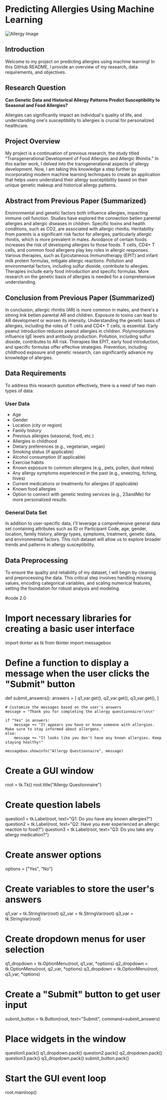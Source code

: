 # Predicting Allergies Using Machine Learning

![Allergy Image](https://images.squarespace-cdn.com/content/v1/5e1f4478da9c6e2b148e8715/1613584583949-3JX5RW08AIJC5QUPVMUL/dr-lubitz-artificial-intelligence-healthcare-medicine-future-machine-learning-asthma-doctor-new-york-NYC-allergy)

## Introduction

Welcome to my project on predicting allergies using machine learning! In this GitHub README, I provide an overview of my research, data requirements, and objectives.

## Research Question

**Can Genetic Data and Historical Allergy Patterns Predict Susceptibility to Seasonal and Food Allergies?**

Allergies can significantly impact an individual's quality of life, and understanding one's susceptibility to allergies is crucial for personalized healthcare.

## Project Overview

My project is a continuation of previous research,  the study titled "Transgenerational Development of Food Allergies and Allergic Rhinitis." In this earlier work, I delved into the transgenerational aspects of allergy development. Now, I am taking this knowledge a step further by incorporating modern machine learning techniques to create an application that helps users understand their allergy susceptibility based on their unique genetic makeup and historical allergy patterns.

## Abstract from Previous Paper (Summarized)

Environmental and genetic factors both influence allergies, impacting immune cell function. Studies have explored the connection betIen parental allergies and allergic diseases in children. Specific toxins and health conditions, such as CO2, are associated with allergic rhinitis. Heritability from parents is a significant risk factor for allergies, particularly allergic rhinitis, which is more prevalent in males. Avoidance of certain foods increases the risk of developing allergies to those foods. T cells, CD4+ T cells, and common food allergens play key roles in allergic responses. Various therapies, such as Epicutaneous Immunotherapy (EPIT) and infant milk protein formulas, mitigate allergic reactions. Pollution and environmental factors, including sulfur dioxide, contribute to allergies. Therapies include early food introduction and specific formulas. More research on the genetic basis of allergies is needed for a comprehensive understanding.

## Conclusion from Previous Paper (Summarized)

In conclusion, allergic rhinitis (AR) is more common in males, and there's a strong link betIen parental AR and children. Exposure to toxins can lead to AR development or worsen its intensity. Understanding the genetic basis of allergies, including the roles of T cells and CD4+ T cells, is essential. Early peanut introduction reduces peanut allergies in children. Polymorphisms influence IgE levels and antibody production. Pollution, including sulfur dioxide, contributes to AR risk. Therapies like EPIT, early food introduction, and specific formulas offer effective strategies. Prevention, including childhood exposure and genetic research, can significantly advance my knowledge of allergies.

## Data Requirements

To address this research question effectively, there is a need of two main types of data:

### User Data

- Age
- Gender
- Location (city or region)
- Family history
- Previous allergies (seasonal, food, etc.)
- Allergies in childhood
- Dietary preferences (e.g., vegetarian, vegan)
- Smoking status (if applicable)
- Alcohol consumption (if applicable)
- Exercise habits
- Known exposure to common allergens (e.g., pets, pollen, dust mites)
- Any allergy symptoms experienced in the past (e.g., sneezing, itching, hives)
- Current medications or treatments for allergies (if applicable)
- Known food allergies
- Option to connect with genetic testing services (e.g., 23andMe) for more personalized results.

### General Data Set

In addition to user-specific data, I'll leverage a comprehensive general data set containing attributes such as ID or Participant Code, age, gender, location, family history, allergy types, symptoms, treatment, genetic data, and environmental factors. This rich dataset will allow us to explore broader trends and patterns in allergy susceptibility.

## Data Preprocessing

To ensure the quality and reliability of my dataset, I will begin by cleaning and preprocessing the data. This critical step involves handling missing values, encoding categorical variables, and scaling numerical features, setting the foundation for robust analysis and modeling.


#code 2.0
# Import necessary libraries for creating a basic user interface
import tkinter as tk
from tkinter import messagebox

# Define a function to display a message when the user clicks the "Submit" button
def submit_answers():
    answers = [
        q1_var.get(),
        q2_var.get(),
        q3_var.get(),
    ]
    
    # Customize the messages based on the user's answers
    message = "Thank you for completing the allergy questionnaire!\n\n"
    
    if "Yes" in answers:
        message += "It appears you have or know someone with allergies. Make sure to stay informed about allergens."
    else:
        message += "It looks like you don't have any known allergies. Keep staying healthy!"
    
    messagebox.showinfo("Allergy Questionnaire", message)

# Create a GUI window
root = tk.Tk()
root.title("Allergy Questionnaire")

# Create question labels
question1 = tk.Label(root, text="Q1: Do you have any known allergies?")
question2 = tk.Label(root, text="Q2: Have you ever experienced an allergic reaction to food?")
question3 = tk.Label(root, text="Q3: Do you take any allergy medication?")

# Create answer options
options = ["Yes", "No"]

# Create variables to store the user's answers
q1_var = tk.StringVar(root)
q2_var = tk.StringVar(root)
q3_var = tk.StringVar(root)

# Create dropdown menus for user selection
q1_dropdown = tk.OptionMenu(root, q1_var, *options)
q2_dropdown = tk.OptionMenu(root, q2_var, *options)
q3_dropdown = tk.OptionMenu(root, q3_var, *options)

# Create a "Submit" button to get user input
submit_button = tk.Button(root, text="Submit", command=submit_answers)

# Place widgets in the window
question1.pack()
q1_dropdown.pack()
question2.pack()
q2_dropdown.pack()
question3.pack()
q3_dropdown.pack()
submit_button.pack()

# Start the GUI event loop
root.mainloop()

